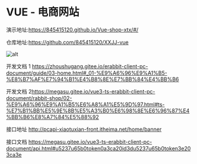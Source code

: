 # VUE - 电商网站

演示地址:<https://845415120.github.io/Vue-shop-xtx/#/>

仓库地址:<https://github.com/845415120/XXJJ-vue>

![alt](https://cdn.staticaly.com/gh/845415120/picx-images-hosting@master/20230717/image.1xtzzgxld45c.png)

开发文档 1 <https://zhoushugang.gitee.io/erabbit-client-pc-document/guide/03-home.html#_01-%E9%A6%96%E9%A1%B5-%E8%B7%AF%E7%94%B1%E4%B8%8E%E7%BB%84%E4%BB%B6>

开发文档 2<https://megasu.gitee.io/vue3-ts-erabbit-client-pc-document/rabbit-shop/02-%E9%A6%96%E9%A1%B5%E6%A8%A1%E5%9D%97.html#ts-%E7%B1%BB%E5%9E%8B%E5%A3%B0%E6%98%8E%E6%96%87%E4%BB%B6%E8%A7%84%E5%88%92>

接口地址  <http://pcapi-xiaotuxian-front.itheima.net/home/banner>

接口文档 <https://megasu.gitee.io/vue3-ts-erabbit-client-pc-document/api.html#u5237u65b0token0a3ca20id3du5237u65b0token3e203ca3e>
